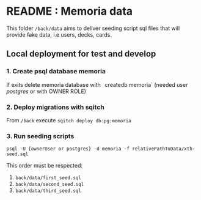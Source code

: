 # README : Memoria data

This folder `/back/data` aims to deliver seeding script sql files that will provide ~~fake~~ data, i.e users, decks, cards.

## Local deployment for test and develop

### 1. Create psql database **memoria**

If exits delete memoria database with `
`createdb memoria` (needed user *postgres* or with OWNER ROLE)

### 2. Deploy migrations with sqitch

From `/back` execute `sqitch deploy db:pg:memoria`

### 3. Run seeding scripts

`psql -U {ownerUser or postgres} -d memoria -f relativePathToData/xth-seed.sql`

This order must be respected:

1. `back/data/first_seed.sql`
2. `back/data/second_seed.sql`
3. `back/data/third_seed.sql`